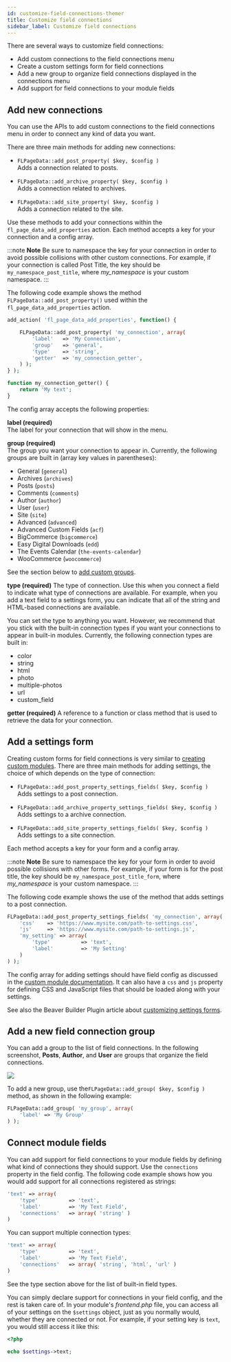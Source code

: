 ```yaml
---
id: customize-field-connections-themer
title: Customize field connections
sidebar_label: Customize field connections
---
```


There are several ways to customize field connections:

  * Add custom connections to the field connections menu
  * Create a custom settings form for field connections
  * Add a new group to organize field connections displayed in the connections menu
  * Add support for field connections to your module fields

## Add new connections

You can use the APIs to add custom connections to the field connections menu in order to connect any kind of data you want.

There are three main methods for adding new connections:

  * `FLPageData::add_post_property( $key, $config )`  
  Adds a connection related to posts.

  * `FLPageData::add_archive_property( $key, $config )`  
  Adds a connection related to archives.

  * `FLPageData::add_site_property( $key, $config )`  
  Adds a connection related to the site.

Use these methods to add your connections within the `fl_page_data_add_properties` action. Each method accepts a key for your connection and a config array.

:::note **Note**
Be sure to namespace the key for your connection in order to avoid possible collisions with other custom connections. For example, if your connection is called Post Title, the key should be `my_namespace_post_title`, where _my_namespace_ is your custom namespace.
:::

The following code example shows the method `FLPageData::add_post_property()` used within the `fl_page_data_add_properties` action.

```php
add_action( 'fl_page_data_add_properties', function() {

	FLPageData::add_post_property( 'my_connection', array(
		'label'   => 'My Connection',
		'group'   => 'general',
		'type'    => 'string',
		'getter'  => 'my_connection_getter',
	) );
} );

function my_connection_getter() {
	return 'My text';
}
```

The config array accepts the following properties:

**label (required)**  
 The label for your connection that will show in the menu.

**group (required)**  
  The group you want your connection to appear in. Currently, the following groups are built in (array key values in parentheses):
  
* General (`general`)
* Archives (`archives`)
* Posts (`posts`)
* Comments (`comments`)
* Author (`author`)
* User (`user`)
* Site (`site`)
* Advanced (`advanced`)
* Advanced Custom Fields (`acf`)
* BigCommerce (`bigcommerce`)
* Easy Digital Downloads (`edd`)
* The Events Calendar (`the-events-calendar`)
* WooCommerce (`woocommerce`)

See the section below to [add custom groups](customize-field-connections-themer.md/#add-a-new-field-connection-group).

**type (required)**
The type of connection. Use this when you connect a field to indicate what type of connections are available. For example, when you add a text field to a settings form, you can indicate that all of the string and HTML-based connections are available.

You can set the type to anything you want. However, we recommend that you stick with the built-in connection types if you want your connections to appear in built-in modules. Currently, the following connection types are built in:

  * color
  * string
  * html
  * photo
  * multiple-photos
  * url
  * custom_field

**getter (required)**
A reference to a function or class method that is used to retrieve the data for your connection.

## Add a settings form

Creating custom forms for field connections is very similar to [creating custom modules](/beaver-builder/developer/custom-modules.mdx). There are three main methods for adding settings, the choice of which depends on the type of connection:

  * `FLPageData::add_post_property_settings_fields( $key, $config )`  
  Adds settings to a post connection.

  * `FLPageData::add_archive_property_settings_fields( $key, $config )`  
  Adds settings to a archive connection.

  * `FLPageData::add_site_property_settings_fields( $key, $config )`  
  Adds settings to a site connection.

Each method accepts a key for your form and a config array.

:::note **Note**
Be sure to namespace the key for your form in order to avoid possible collisions with other forms. For example, if your form is for the post title, the key should be `my_namespace_post_title_form`, where _my_namespace_ is your custom namespace.
:::

The following code example shows the use of the method that adds settings to a post connection.

```php
FLPageData::add_post_property_settings_fields( 'my_connection', array(
	'css'    => 'https://www.mysite.com/path-to-settings.css',
	'js'     => 'https://www.mysite.com/path-to-settings.js',
	'my_setting' => array(
		'type'          => 'text',
		'label'         => 'My Setting'
	)
) );
```

The config array for adding settings should have field config as discussed in the [custom module documentation](/beaver-builder/developer/custom-modules.mdx). It can also have a `css` and `js` property for defining CSS and JavaScript files that should be loaded along with your settings.

See also the Beaver Builder Plugin article about [customizing settings forms](/beaver-builder/developer/tutorials-guides/customize-settings-forms.md).

##  Add a new field connection group

You can add a group to the list of field connections. In the following screenshot, **Posts**, **Author**, and **User** are groups that organize the field connections.

![](/img/customize-field-connections-themer-cc2fbaad.png)

To add a new group, use the`FLPageData::add_group( $key, $config )`
method, as shown in the following example:

```php
FLPageData::add_group( 'my_group', array(
	'label' => 'My Group'
) );
```

## Connect module fields

You can add support for field connections to your module fields by defining what kind of connections they should support. Use the `connections` property in the field config. The following code example shows how you would add support for all connections registered as strings:

```php
'text' => array(
	'type'          => 'text',
	'label'         => 'My Text Field',
	'connections'   => array( 'string' )
)
```

You can support multiple connection types:

```php
'text' => array(
	'type'          => 'text',
	'label'         => 'My Text Field',
	'connections'   => array( 'string', 'html', 'url' )
)
```

See the type section above for the list of built-in field types.

You can simply declare support for connections in your field config, and the rest is taken care of. In your module's _frontend.php_ file, you can access all of your settings on the `$settings` object, just as you normally would, whether they are connected or not. For example, if your setting key is `text`, you would still access it like this:

```php
<?php

echo $settings->text;
```
